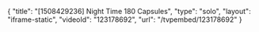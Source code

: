 {
    "title": "[1508429236] Night Time  180 Capsules",
    "type": "solo",
    "layout": "iframe-static",
    "videoId": "123178692",
    "url": "\/tvpembed\/123178692"
}